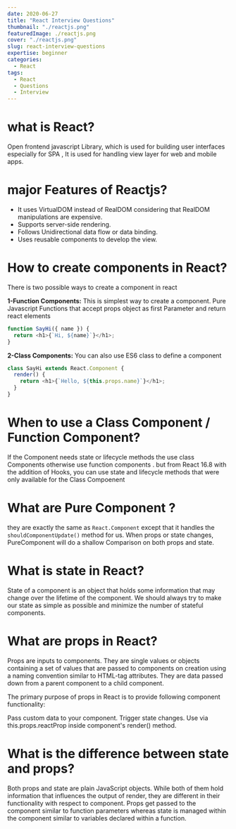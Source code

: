 ```yaml
---
date: 2020-06-27
title: "React Interview Questions"
thumbnail: "./reactjs.png"
featuredImage: ./reactjs.png
cover: "./reactjs.png"
slug: react-interview-questions
expertise: beginner
categories:
  - React
tags:
  - React
  - Questions
  - Interview
---
```


# what is React?

Open frontend javascript Library, which is used for building user interfaces especially for SPA , It is used for handling view layer for web and mobile apps.

# major Features of Reactjs?

- It uses VirtualDOM instead of RealDOM considering that RealDOM manipulations are expensive.
- Supports server-side rendering.
- Follows Unidirectional data flow or data binding.
- Uses reusable components to develop the view.

# How to create components in React?

There is two possible ways to create a component in react

**1-Function Components:** This is simplest way to create a component. Pure Javascript Functions that accept props object as first Parameter and return react elements

```js
function SayHi({ name }) {
  return <h1>{`Hi, ${name}`}</h1>;
}
```

**2-Class Components:** You can also use ES6 class to define a component

```js
class SayHi extends React.Component {
  render() {
    return <h1>{`Hello, ${this.props.name}`}</h1>;
  }
}
```

# When to use a Class Component / Function Component?

If the Component needs state or lifecycle methods the use class Components otherwise use function components . but from React 16.8 with the addition of Hooks, you can use state and lifecycle methods that were only available for the Class Compoenent

# What are Pure Component ?

they are exactly the same as `React.Component` except that it handles the `shouldComponentUpdate()` method for us. When props or state changes, PureComponent will do a shallow Comparison on both props and state.

# What is state in React?

State of a component is an object that holds some information that may change over the lifetime of the component. We should always try to make our state as simple as possible and minimize the number of stateful components.

# What are props in React?

Props are inputs to components. They are single values or objects containing a set of values that are passed to components on creation using a naming convention similar to HTML-tag attributes. They are data passed down from a parent component to a child component.

The primary purpose of props in React is to provide following component functionality:

Pass custom data to your component.
Trigger state changes.
Use via this.props.reactProp inside component's render() method.

# What is the difference between state and props?

Both props and state are plain JavaScript objects. While both of them hold information that influences the output of render, they are different in their functionality with respect to component. Props get passed to the component similar to function parameters whereas state is managed within the component similar to variables declared within a function.
